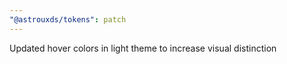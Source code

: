 ```yaml
---
"@astrouxds/tokens": patch
---
```


Updated hover colors in light theme to increase visual distinction
